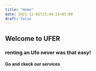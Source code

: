 ```yaml
---
title: "Home"
date: 2021-12-01T23:44:21+01:00
draft: false
---
```


## Welcome to UFER

### renting an Ufo never was that easy!

#### Go and ckeck our services 

